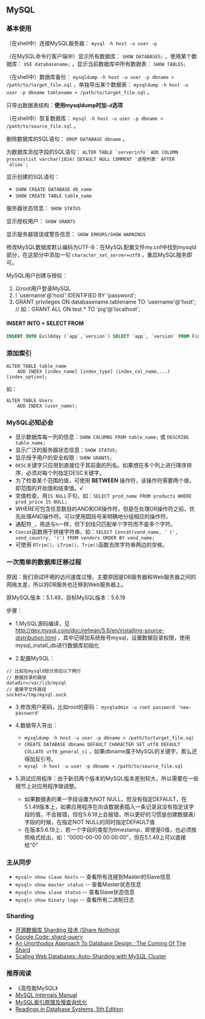 ## MySQL

### 基本使用

（在shell中）连接MySQL服务器： ``mysql -h host -u user -p``

（在MySQL命令行客户端中）显示所有数据库： ``SHOW DATABASES;`` ，使用某个数据库： ``USE databasename;`` ，显示当前数据库中所有数据表： ``SHOW TABLES;``

（在shell中）数据库备份： ``mysqldump -h host -u user -p dbname > /path/to/target_file.sql`` ，单独导出某个数据表： ``mysqldump -h host -u user -p dbname tablename > /path/to/target_file.sql`` 。

只导出数据表结构：**使用mysqldump时加`-d`选项**

（在shell中）恢复数据库： ``mysql -h host -u user -p dbname < /path/to/source_file.sql`` 。

删除数据库的SQL语句： ``DROP DATABASE dbname`` 。

为数据库添加字段的SQL语句： ``ALTER TABLE `serverinfo` ADD COLUMN processlist varchar(1024) DEFAULT NULL COMMENT '进程列表' AFTER `alias`;``

显示创建的SQL语句：

- ``SHOW CREATE DATABASE db_name``
- ``SHOW CREATE TABLE table_name``

服务器状态信息： ``SHOW STATUS``

显示授权用户： ``SHOW GRANTS``

显示服务器错误或警告信息： ``SHOW ERRORS/SHOW WARNINGS``

修改MySQL数据库默认编码为UTF-8：在MySQL配置文件my.cnf中找到mysqld部分，在这部分中添加一句 ``character_set_server=utf8`` ，重启MySQL服务即可。

MySQL用户创建与授权：

1. 以root用户登录MySQL
2. I 'username'@'host' IDENTIFIED BY 'password';
3. GRANT privileges ON databasename.tablename TO 'username'@'host'; // 如：GRANT ALL ON test.* TO 'pig'@'localhost';


#### INSERT INTO + SELECT FROM

```sql
INSERT INTO Evil0day (`app`,`version`) SELECT `app`, `version` FROM Fingerprint WHERE app="joomla" AND version >="3.2.0" AND version <="3.4.4" GROUP BY `version`;
```

### 添加索引

```
ALTER TABLE table_name
    ADD INDEX [index_name] [index_type] (index_col_name,...) [index_option];
```

如：
```
ALTER TABLE Users
    ADD INDEX (user_name);
```

### MySQL必知必会

- 显示数据库每一列的信息：`SHOW COLUMNS FROM table_name;` 或 `DESCRIBE table_name;`
- 显示广泛的服务器状态信息：`SHOW STATUS;`
- 显示授予用户的安全权限：`SHOW GRANTS;`
- `DESC`关键字只应用到直接位于其前面的列名。如果想在多个列上进行降序排序，必须对每个列指定DESC关键字。
- 为了检查某个范围的值，可使用 **BETWEEN** 操作符，该操作符需要两个值，即范围的开始值和结束值。√
- 空值检查，用`IS NULL`子句，如：`SELECT prod_name FROM products WHERE prod_price IS NULL;`
- WHERE可包含任意数目的AND和OR操作符，但是在处理OR操作符之前，优先处理AND操作符。可以使用圆括号来明确地分组相应的操作符。
- 通配符`_`，用途与`%`一样，但下划线只匹配单个字符而不是多个字符。
- `Concat`函数用于拼接字符串，如：`SELECT Concat(vend_name, ' (', vend_country, ')') FROM vendors ORDER BY vend_name;`
- 可使用 `RTrim()`、`LTrim()`、`Trim()`函数去除字符串两边的空格。

### 一次简单的数据库迁移过程

原因：我们测试环境的访问速度过慢，主要原因是DB服务器和Web服务器之间的网络太差，所以将DB服务也迁移到Web服务器上。

原MySQL版本：5.1.49，目标MySQL版本：5.6.19

步骤：

- 1.MySQL源码编译，见 http://dev.mysql.com/doc/refman/5.6/en/installing-source-distribution.html ，其中记得加系统账号mysql，设置数据目录权限，使用mysql_install_db进行数据库初始化

- 2.配置MySQL：
  
```
// 比如在mysqld部分添加以下两行
// 数据目录的路径
datadir=/var/lib/mysql
// 套接字文件路径
socket=/tmp/mysql.sock
```

- 3.修改用户密码，比如root的密码： ``mysqladmin -u root password 'new-password'``

- 4.数据导入导出：

    - ``mysqldump -h host -u user -p dbname > /path/to/target_file.sql``
    - ``CREATE DATABASE dbname DEFAULT CHARACTER SET utf8 DEFAULT COLLATE utf8_general_ci`` ，如果dbname属于MySQL的关键字，那么还得加反引号。
    - ``mysql -h host -u user -p dbname < /path/to/source_file.sql``

- 5.测试应用程序：由于新旧两个版本的MySQL版本差别较大，所以需要在一些细节上对应用程序做调整。

    - 如果数据表的某一字段设置为NOT NULL，但没有指定DEFAULT，在5.1.49版本上，如果应用程序在向该数据表插入一条记录且没有指定该字段的值，不会报错，但在5.6.19上会报错，所以更好的习惯是创建数据表/字段的时候，在指定NOT NULL的同时指定DEFAULT值
    - 在版本5.6.19上，若一个字段的类型为timestamp，即使是0值，也必须按照格式给出，如：“0000-00-00 00:00:00”，但在5.1.49上可以直接给“0”

### 主从同步

- `mysql> show slave hosts` -- 查看所有连接到Master的Slave信息
- `mysql> show master status` -- 查看Master状态信息
- `mysql> show slave status` -- 查看Slave状态信息
- `mysql> show binary logs` -- 查看所有二进制日志

### Sharding

- [开源数据库 Sharding 技术 (Share Nothing)](http://dbanotes.net/database/database_sharding-2.html)
- [Google Code: shard-query](https://code.google.com/p/shard-query/)
- [An Unorthodox Approach To Database Design : The Coming Of The Shard](http://highscalability.com/unorthodox-approach-database-design-coming-shard)
- [Scaling Web Databases: Auto-Sharding with MySQL Cluster](https://blogs.oracle.com/MySQL/entry/scaling_web_databases_auto_sharding)


### 推荐阅读

- 《高性能MySQL》
- [MySQL Internals Manual](http://dev.mysql.com/doc/internals/en/)
- [MySQL索引原理及慢查询优化](http://tech.meituan.com/mysql-index.html)
- [Readings in Database Systems, 5th Edition](http://www.redbook.io/)


